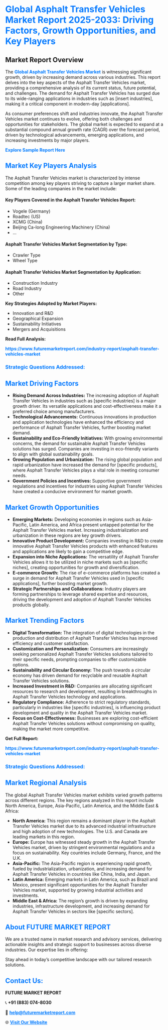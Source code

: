 <h1 style="color: #007BFF;">Global Asphalt Transfer Vehicles Market Report 2025-2033: Driving Factors, Growth Opportunities, and Key Players</h1>

<section id="overview">
<h2>Market Report Overview</h2>
<p>The <a href="https://www.futuremarketreport.com/industry-report/asphalt-transfer-vehicles-market" style="color: #007BFF; text-decoration: none;"><strong>Global Asphalt Transfer Vehicles Market</strong></a> is witnessing significant growth, driven by increasing demand across various industries. This report delves into the key aspects of the Asphalt Transfer Vehicles market, providing a comprehensive analysis of its current status, future potential, and challenges. The demand for Asphalt Transfer Vehicles has surged due to its wide-ranging applications in industries such as [insert industries], making it a critical component in modern-day [applications].</p>
<p>As consumer preferences shift and industries innovate, the Asphalt Transfer Vehicles market continues to evolve, offering both challenges and opportunities for stakeholders. The global market is expected to expand at a substantial compound annual growth rate (CAGR) over the forecast period, driven by technological advancements, emerging applications, and increasing investments by major players.</p>
</section>

<section id="overview">
<p><a href="https://www.futuremarketreport.com/request-sample/reportId=105667" style="color: #007BFF; text-decoration: none;"><strong>Explore Sample Report Here</strong></a></p>
</section>

<section id="key-players">
<h2 style="color: #007BFF;">Market Key Players Analysis</h2>
<p>The Asphalt Transfer Vehicles market is characterized by intense competition among key players striving to capture a larger market share. Some of the leading companies in the market include:</p>
<h4>Key Players Covered in the Asphalt Transfer Vehicles Report:</h4>
<ul><li>Vogele (Germany)</li><li>Roadtec (US)</li><li>XCMG (China)</li><li>Beijing Ca-long Engineering Machinery (China)</li><li>...</li></ul>
<h4>Asphalt Transfer Vehicles Market Segmentation by Type:</h4>
<ul><li>Crawler Type</li><li>Wheel Type</li></ul>

<h4>Asphalt Transfer Vehicles Market Segmentation by Application:</h4>
<ul><li>Construction Industry</li><li>Road Industry</li><li>Other</li></ul>
<p><strong>Key Strategies Adopted by Market Players:</strong></p>
<ul>
<li>Innovation and R&D</li>
<li>Geographical Expansion</li>
<li>Sustainability Initiatives</li>
<li>Mergers and Acquisitions</li>
</ul>
</section>

<section>
<p><strong>Read Full Analysis: </strong></p><a href="https://www.futuremarketreport.com/industry-report/asphalt-transfer-vehicles-market" style="color: #007BFF; text-decoration: none;"><strong>https://www.futuremarketreport.com/industry-report/asphalt-transfer-vehicles-market</strong></a>
<h3 style="color: #007BFF;">Strategic Questions Addressed:</h3>
</section>

<section id="driving-factors">
<h2 style="color: #007BFF;">Market Driving Factors</h2>
<ul>
<li><strong>Rising Demand Across Industries:</strong> The increasing adoption of Asphalt Transfer Vehicles in industries such as [specific industries] is a major growth driver. Its versatile applications and cost-effectiveness make it a preferred choice among manufacturers.</li>
<li><strong>Technological Advancements:</strong> Continuous innovations in production and application technologies have enhanced the efficiency and performance of Asphalt Transfer Vehicles, further boosting market demand.</li>
<li><strong>Sustainability and Eco-Friendly Initiatives:</strong> With growing environmental concerns, the demand for sustainable Asphalt Transfer Vehicles solutions has surged. Companies are investing in eco-friendly variants to align with global sustainability goals.</li>
<li><strong>Growing Population and Urbanization:</strong> The rising global population and rapid urbanization have increased the demand for [specific products], where Asphalt Transfer Vehicles plays a vital role in meeting consumer needs.</li>
<li><strong>Government Policies and Incentives:</strong> Supportive government regulations and incentives for industries using Asphalt Transfer Vehicles have created a conducive environment for market growth.</li>
</ul>
</section>

<section id="growth-opportunities">
<h2 style="color: #007BFF;">Market Growth Opportunities</h2>
<ul>
<li><strong>Emerging Markets:</strong> Developing economies in regions such as Asia-Pacific, Latin America, and Africa present untapped potential for the Asphalt Transfer Vehicles market. Increasing industrialization and urbanization in these regions are key growth drivers.</li>
<li><strong>Innovative Product Development:</strong> Companies investing in R&D to create innovative Asphalt Transfer Vehicles products with enhanced features and applications are likely to gain a competitive edge.</li>
<li><strong>Expansion into Niche Applications:</strong> The versatility of Asphalt Transfer Vehicles allows it to be utilized in niche markets such as [specific niches], creating opportunities for growth and diversification.</li>
<li><strong>E-commerce Growth:</strong> The rise of e-commerce platforms has created a surge in demand for Asphalt Transfer Vehicles used in [specific applications], further boosting market growth.</li>
<li><strong>Strategic Partnerships and Collaborations:</strong> Industry players are forming partnerships to leverage shared expertise and resources, driving the development and adoption of Asphalt Transfer Vehicles products globally.</li>
</ul>
</section>

<section id="trending-factors">
<h2 style="color: #007BFF;">Market Trending Factors</h2>
<ul>
<li><strong>Digital Transformation:</strong> The integration of digital technologies in the production and distribution of Asphalt Transfer Vehicles has improved efficiency and customer satisfaction.</li>
<li><strong>Customization and Personalization:</strong> Consumers are increasingly seeking personalized Asphalt Transfer Vehicles solutions tailored to their specific needs, prompting companies to offer customizable options.</li>
<li><strong>Sustainability and Circular Economy:</strong> The push towards a circular economy has driven demand for recyclable and reusable Asphalt Transfer Vehicles solutions.</li>
<li><strong>Increased Investment in R&D:</strong> Companies are allocating significant resources to research and development, resulting in breakthroughs in Asphalt Transfer Vehicles technology and applications.</li>
<li><strong>Regulatory Compliance:</strong> Adherence to strict regulatory standards, particularly in industries like [specific industries], is influencing product development and quality in the Asphalt Transfer Vehicles market.</li>
<li><strong>Focus on Cost-Effectiveness:</strong> Businesses are exploring cost-efficient Asphalt Transfer Vehicles solutions without compromising on quality, making the market more competitive.</li>
</ul>
</section>

<section>
<p><strong>Get Full Report: </strong></p><a href="https://www.futuremarketreport.com/industry-report/asphalt-transfer-vehicles-market" style="color: #007BFF; text-decoration: none;"><strong>https://www.futuremarketreport.com/industry-report/asphalt-transfer-vehicles-market</strong></a>
<h3 style="color: #007BFF;">Strategic Questions Addressed:</h3>
</section>


<section id="regional-analysis">
<h2 style="color: #007BFF;">Market Regional Analysis</h2>
<p>The global Asphalt Transfer Vehicles market exhibits varied growth patterns across different regions. The key regions analyzed in this report include North America, Europe, Asia-Pacific, Latin America, and the Middle East & Africa:</p>
<ul>
<li><strong>North America:</strong> This region remains a dominant player in the Asphalt Transfer Vehicles market due to its advanced industrial infrastructure and high adoption of new technologies. The U.S. and Canada are leading markets in this region.</li>
<li><strong>Europe:</strong> Europe has witnessed steady growth in the Asphalt Transfer Vehicles market, driven by stringent environmental regulations and a focus on sustainability. Key countries include Germany, France, and the U.K.</li>
<li><strong>Asia-Pacific:</strong> The Asia-Pacific region is experiencing rapid growth, fueled by industrialization, urbanization, and increasing demand for Asphalt Transfer Vehicles in countries like China, India, and Japan.</li>
<li><strong>Latin America:</strong> Emerging markets in Latin America, such as Brazil and Mexico, present significant opportunities for the Asphalt Transfer Vehicles market, supported by growing industrial activities and investments.</li>
<li><strong>Middle East & Africa:</strong> The region’s growth is driven by expanding industries, infrastructure development, and increasing demand for Asphalt Transfer Vehicles in sectors like [specific sectors].</li>
</ul>
</section>

<footer>
<h2 style="color: #007BFF;">About FUTURE MARKET REPORT</h2>
<p>We are a trusted name in market research and advisory services, delivering actionable insights and strategic support to businesses across diverse industries. Our expertise lies in offering:</p>

<p>Stay ahead in today’s competitive landscape with our tailored research solutions.</p>

<h2 style="color: #007BFF;">Contact Us:</h2>
<p><strong>FUTURE MARKET REPORT</strong></p>
<p>📞 <strong>+91 (883) 074-8030</strong></p>
<p>📧 <strong><a href="mailto:help@futuremarketreport.com" style="color: #007BFF;">help@futuremarketreport.com</a></strong></p>
<p>🌐 <strong><a href="https://www.futuremarketreport.com/" style="color: #007BFF;">Visit Our Website</a></strong></p>
</footer>